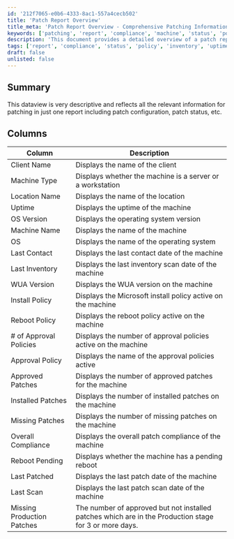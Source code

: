 ```yaml
---
id: '212f7065-e0b6-4333-8ac1-557a4cecb502'
title: 'Patch Report Overview'
title_meta: 'Patch Report Overview - Comprehensive Patching Information'
keywords: ['patching', 'report', 'compliance', 'machine', 'status', 'policy', 'inventory', 'uptime']
description: 'This document provides a detailed overview of a patch report, showcasing essential information for effective patch management, including patch configuration, status, and compliance metrics for various machines.'
tags: ['report', 'compliance', 'status', 'policy', 'inventory', 'uptime']
draft: false
unlisted: false
---
```

## Summary

This dataview is very descriptive and reflects all the relevant information for patching in just one report including patch configuration, patch status, etc.

## Columns

| Column                        | Description                                                                                   |
|-------------------------------|-----------------------------------------------------------------------------------------------|
| Client Name                   | Displays the name of the client                                                              |
| Machine Type                  | Displays whether the machine is a server or a workstation                                     |
| Location Name                 | Displays the name of the location                                                             |
| Uptime                        | Displays the uptime of the machine                                                            |
| OS Version                    | Displays the operating system version                                                          |
| Machine Name                  | Displays the name of the machine                                                               |
| OS                            | Displays the name of the operating system                                                     |
| Last Contact                  | Displays the last contact date of the machine                                                 |
| Last Inventory                | Displays the last inventory scan date of the machine                                          |
| WUA Version                   | Displays the WUA version on the machine                                                       |
| Install Policy                | Displays the Microsoft install policy active on the machine                                   |
| Reboot Policy                 | Displays the reboot policy active on the machine                                              |
| # of Approval Policies        | Displays the number of approval policies active on the machine                                 |
| Approval Policy               | Displays the name of the approval policies active                                             |
| Approved Patches              | Displays the number of approved patches for the machine                                       |
| Installed Patches             | Displays the number of installed patches on the machine                                       |
| Missing Patches               | Displays the number of missing patches on the machine                                         |
| Overall Compliance             | Displays the overall patch compliance of the machine                                          |
| Reboot Pending                | Displays whether the machine has a pending reboot                                             |
| Last Patched                  | Displays the last patch date of the machine                                                   |
| Last Scan                     | Displays the last patch scan date of the machine                                              |
| Missing Production Patches     | The number of approved but not installed patches which are in the Production stage for 3 or more days. |







